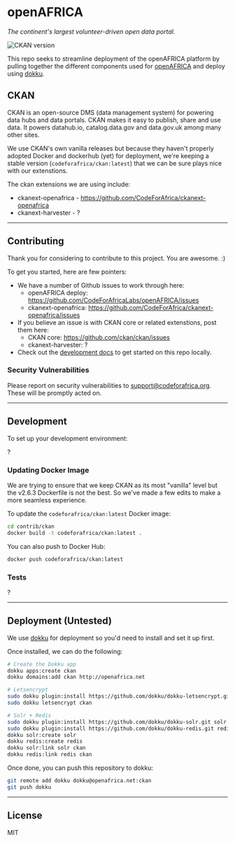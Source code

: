 # openAFRICA
*The continent's largest volunteer-driven open data portal.*

![CKAN version](https://img.shields.io/badge/CKAN-v2.6.3-brightgreen.svg)

This repo seeks to streamline deployment of the openAFRICA platform by pulling together the different components used for [openAFRICA](https://openafrica.net/) and deploy using [dokku](http://dokku.viewdocs.io/dokku/).

## CKAN

CKAN is an open-source DMS (data management system) for powering data hubs and data portals. CKAN makes it easy to publish, share and use data. It powers datahub.io, catalog.data.gov and data.gov.uk among many other sites.

We use CKAN's own vanilla releases but because they haven't properly adopted Docker and dockerhub (yet) for deployment, we're keeping a stable version (`codeforafrica/ckan:latest`) that we can be sure plays nice with our extenstions.

The ckan extensions we are using include:

- ckanext-openafrica - https://github.com/CodeForAfrica/ckanext-openafrica
- ckanext-harvester - ?


---

## Contributing

Thank you for considering to contribute to this project. You are awesome. :)

To get you started, here are few pointers:

- We have a number of Github issues to work through here:
  - openAFRICA deploy: https://github.com/CodeForAfricaLabs/openAFRICA/issues
  - ckanext-openafrica: https://github.com/CodeForAfrica/ckanext-openafrica/issues
- If you believe an issue is with CKAN core or related extenstions, post them here:
  - CKAN core: https://github.com/ckan/ckan/issues
  - ckanext-harvester: ?
- Check out the [development docs](#development) to get started on this repo locally.


### Security Vulnerabilities

Please report on security vulnerabilities to support@codeforafrica.org. These will be promptly acted on.

---

## Development

<!-- We should make a docker-compose.yml for this. -->

To set up your development environment:

?


### Updating Docker Image

We are trying to ensure that we keep CKAN as its most "vanilla" level but the v2.6.3 Dockerfile is not the best. So we've made a few edits to make a more seamless experience.

To update the `codeforafrica/ckan:latest` Docker image:
```sh
cd contrib/ckan
docker build -t codeforafrica/ckan:latest .
```

You can also push to Docker Hub:
```sh
docker push codeforafrica/ckan:latest
```


### Tests

?

---

## Deployment (Untested)

We use [dokku](http://dokku.viewdocs.io/dokku/) for deployment so you'd need to install and set it up first.

Once installed, we can do the following:
```sh
# Create the Dokku app
dokku apps:create ckan
dokku domains:add ckan http://openafrica.net

# Letsencrypt
sudo dokku plugin:install https://github.com/dokku/dokku-letsencrypt.git
sudo dokku letsencrypt ckan

# Solr + Redis
sudo dokku plugin:install https://github.com/dokku/dokku-solr.git solr
sudo dokku plugin:install https://github.com/dokku/dokku-redis.git redis
dokku solr:create solr
dokku redis:create redis
dokku solr:link solr ckan
dokku redis:link redis ckan
```

Once done, you can push this repository to dokku:

```sh
git remote add dokku dokku@openafrica.net:ckan
git push dokku
```

---

## License

MIT 
